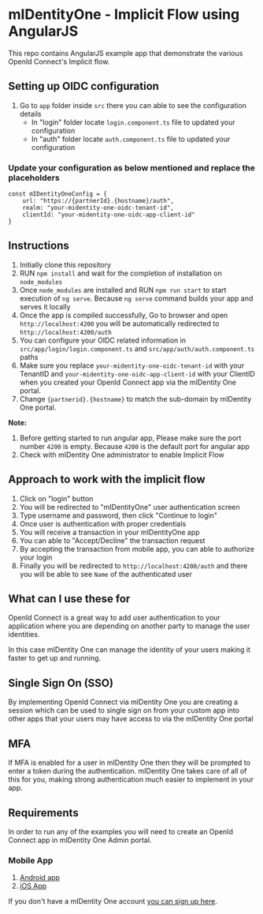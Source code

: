 # mIDentityOne - Implicit Flow using AngularJS

This repo contains AngularJS example app that demonstrate the various OpenId Connect's Implicit flow.

## Setting up OIDC configuration
1. Go to `app` folder inside `src` there you can able to see the configuration details
    * In "login" folder locate `login.component.ts` file to updated your configuration
    * In "auth" folder locate `auth.component.ts` file to updated your configuration

### Update your configuration as below mentioned and replace the placeholders
```
const mIDentityOneConfig = {
    url: "https://{partnerId}.{hostname}/auth",
    realm: "your-midentity-one-oidc-tenant-id",
    clientId: "your-midentity-one-oidc-app-client-id"
}
```

## Instructions
1. Initially clone this repository
2. RUN `npm install` and wait for the completion of installation on `node_modules`
3. Once `node_modules` are installed and RUN `npm run start` to start execution of `ng serve`. Because `ng serve` command builds your app and serves it locally
4. Once the app is compiled successfully, Go to browser and open `http://localhost:4200` you will be automatically redirected to `http://localhost:4200/auth`
5. You can configure your OIDC related information in ```src/app/login/login.component.ts``` and ```src/app/auth/auth.component.ts``` paths
6. Make sure you replace `your-midentity-one-oidc-tenant-id` with your TenantID and `your-midentity-one-oidc-app-client-id` with your ClientID  when you created your OpenId Connect app via the mIDentity One portal.
7. Change `{partnerid}.{hostname}` to match the sub-domain by mIDentity One portal.

**Note:**
1. Before getting started to run angular app, Please make sure the port number `4200` is empty. Because `4200` is the default port for angular app
2. Check with mIDentity One administrator to enable Implicit Flow

## Approach to work with the implicit flow
1. Click on "login" button
2. You will be redirected to "mIDentityOne" user authentication screen
3. Type username and password, then click "Continue to login"
4. Once user is authentication with proper credentials
5. You will receive a transaction in your mIDentityOne app
6. You can able to "Accept/Decline" the transaction request
7. By accepting the transaction from mobile app, you can able to authorize your login
8. Finally you will be redirected to `http://localhost:4200/auth` and there you will be able to see `Name` of the authenticated user

## What can I use these for
OpenId Connect is a great way to add user authentication to your application where you are depending on another party to manage the user identities.

In this case mIDentity One can manage the identity of your users making it faster to get up and running.

## Single Sign On (SSO)
By implementing OpenId Connect via mIDentity One you are creating a session which can be used to single sign on from your custom app into other apps that your users may have access to via the mIDentity One portal

## MFA
If MFA is enabled for a user in mIDentity One then they will be prompted to enter a token during the authentication. mIDentity One takes care of all of this for you, making strong authentication much easier to implement in your app.

## Requirements
In order to run any of the examples you will need to create an OpenId Connect app in mIDentity One Admin portal.

### Mobile App
1. [Android app](https://play.google.com/store/apps/details?id=com.kobil.mIdentity)
2. [iOS App](https://apps.apple.com/us/app/midentity/id1474814314)


If you don't have a mIDentity One account [you can sign up here](https://midentity.one/selfenrollment).